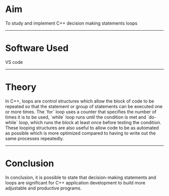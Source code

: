 <h1>Aim</h1>
<p>To study and implement C++ decision making statements loops</p>
<hr>
<h1>Software Used</h1>
<p>VS code</p>
<hr>
<h1>Theory</h1>
<p>In C++, loops are control structures which allow the block of code to be repeated so that the statement or group of statements can be executed one or more times. The `for` loop uses a counter that specifies the number of times it is to be used, `while` loop runs until the condition is met and `do-while` loop, which runs the block at least once before testing the condition. These looping structures are also useful to allow code to be as automated as possible which is more optimized compared to having to write out the same processes repeatedly.</p>
<hr>
<h1>Conclusion</h1>
<p>In conclusion, it is possible to state that decision-making statements and loops are significant for C++ application development to build more adjustable and productive programs.</p>
